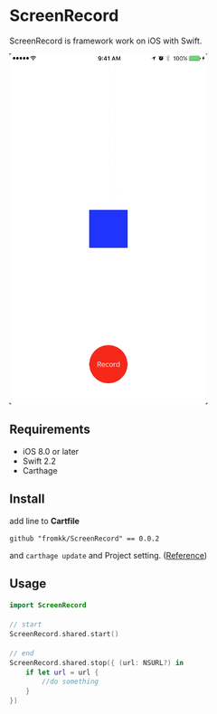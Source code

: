 # ScreenRecord

ScreenRecord is framework work on iOS with Swift.

![capture](./recorded.gif)

## Requirements

- iOS 8.0 or later
- Swift 2.2
- Carthage

## Install

add line to **Cartfile**

```
github "fromkk/ScreenRecord" == 0.0.2
```

and `carthage update` and Project setting. ([Reference](https://github.com/carthage/carthage))

## Usage

```swift
import ScreenRecord

// start
ScreenRecord.shared.start()

// end
ScreenRecord.shared.stop({ (url: NSURL?) in
    if let url = url {
        //do something
    }
})
```


